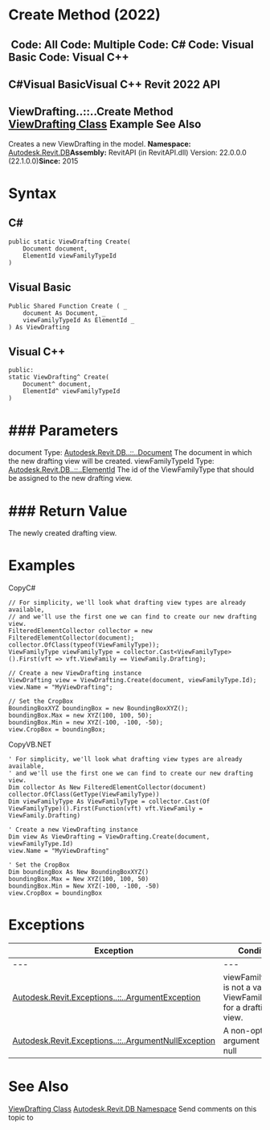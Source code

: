 # Create Method (2022)

﻿
 Code: All Code: Multiple Code: C# Code: Visual Basic Code: Visual C++   
---  
C#Visual BasicVisual C++
Revit 2022 API  
---  
ViewDrafting..::..Create Method   
[ViewDrafting Class](d0876cac-a93b-b89c-fa30-bcc14ab9d7f0.md "ViewDrafting Class") Example See Also  
---  
Creates a new ViewDrafting in the model. 
**Namespace:** [Autodesk.Revit.DB](87546ba7-461b-c646-cbb1-2cb8f5bff8b2.md "Autodesk.Revit.DB Namespace")**Assembly:** RevitAPI (in RevitAPI.dll) Version: 22.0.0.0 (22.1.0.0)**Since:** 2015 
# Syntax
C#  
---  
```text
public static ViewDrafting Create(
	Document document,
	ElementId viewFamilyTypeId
)
```
  
Visual Basic  
---  
```text
Public Shared Function Create ( _
	document As Document, _
	viewFamilyTypeId As ElementId _
) As ViewDrafting
```
  
Visual C++  
---  
```text
public:
static ViewDrafting^ Create(
	Document^ document, 
	ElementId^ viewFamilyTypeId
)
```
  
# ### Parameters
document
    Type: [Autodesk.Revit.DB..::..Document](db03274b-a107-aa32-9034-f3e0df4bb1ec.md "Document Class") The document in which the new drafting view will be created. 
viewFamilyTypeId
    Type: [Autodesk.Revit.DB..::..ElementId](44f3f7b1-3229-3404-93c9-dc5e70337dd6.md "ElementId Class") The id of the ViewFamilyType that should be assigned to the new drafting view. 
# ### Return Value
The newly created drafting view. 
# Examples
CopyC#
```text
// For simplicity, we'll look what drafting view types are already available,
// and we'll use the first one we can find to create our new drafting view.
FilteredElementCollector collector = new FilteredElementCollector(document);
collector.OfClass(typeof(ViewFamilyType));
ViewFamilyType viewFamilyType = collector.Cast<ViewFamilyType>().First(vft => vft.ViewFamily == ViewFamily.Drafting);

// Create a new ViewDrafting instance
ViewDrafting view = ViewDrafting.Create(document, viewFamilyType.Id); 
view.Name = "MyViewDrafting";

// Set the CropBox
BoundingBoxXYZ boundingBox = new BoundingBoxXYZ();
boundingBox.Max = new XYZ(100, 100, 50);
boundingBox.Min = new XYZ(-100, -100, -50);
view.CropBox = boundingBox;
```

CopyVB.NET
```text
' For simplicity, we'll look what drafting view types are already available,
' and we'll use the first one we can find to create our new drafting view.
Dim collector As New FilteredElementCollector(document)
collector.OfClass(GetType(ViewFamilyType))
Dim viewFamilyType As ViewFamilyType = collector.Cast(Of ViewFamilyType)().First(Function(vft) vft.ViewFamily = ViewFamily.Drafting)

' Create a new ViewDrafting instance
Dim view As ViewDrafting = ViewDrafting.Create(document, viewFamilyType.Id)
view.Name = "MyViewDrafting"

' Set the CropBox
Dim boundingBox As New BoundingBoxXYZ()
boundingBox.Max = New XYZ(100, 100, 50)
boundingBox.Min = New XYZ(-100, -100, -50)
view.CropBox = boundingBox
```

# Exceptions
| Exception | Condition |
| --- | --- |
| --- | --- |
| [Autodesk.Revit.Exceptions..::..ArgumentException](2e6e4206-97a8-dd4b-df5d-4269f4bb6088.md "ArgumentException Class") | viewFamilyTypeId is not a valid ViewFamilyType for a drafting view. |
| [Autodesk.Revit.Exceptions..::..ArgumentNullException](631e1424-60f4-929b-4e52-dda9dcd26316.md "ArgumentNullException Class") | A non-optional argument was null |

# See Also
[ViewDrafting Class](d0876cac-a93b-b89c-fa30-bcc14ab9d7f0.md "ViewDrafting Class")
[Autodesk.Revit.DB Namespace](87546ba7-461b-c646-cbb1-2cb8f5bff8b2.md "Autodesk.Revit.DB Namespace")
Send comments on this topic to 